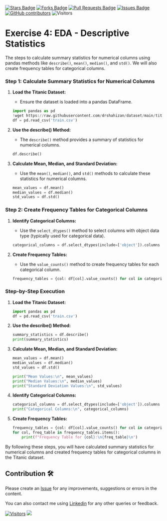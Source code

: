
<a href="https://github.com/drshahizan/Python_EDA/stargazers"><img src="https://img.shields.io/github/stars/drshahizan/Python_EDA" alt="Stars Badge"/></a>
<a href="https://github.com/drshahizan/Python_EDA/network/members"><img src="https://img.shields.io/github/forks/drshahizan/Python_EDA" alt="Forks Badge"/></a>
<a href="https://github.com/drshahizan/Python_EDA/pulls"><img src="https://img.shields.io/github/issues-pr/drshahizan/Python_EDA" alt="Pull Requests Badge"/></a>
<a href="https://github.com/drshahizan/Python_EDA/issues"><img src="https://img.shields.io/github/issues/drshahizan/Python_EDA" alt="Issues Badge"/></a>
<a href="https://github.com/drshahizan/Python_EDA/graphs/contributors"><img alt="GitHub contributors" src="https://img.shields.io/github/contributors/drshahizan/Python_EDA?color=2b9348"></a>
![Visitors](https://api.visitorbadge.io/api/visitors?path=https%3A%2F%2Fgithub.com%2Fdrshahizan%2FPython_EDA&labelColor=%23d9e3f0&countColor=%23697689&style=flat)

# Exercise 4: EDA - Descriptive Statistics

The steps to calculate summary statistics for numerical columns using pandas methods like `describe()`, `mean()`, `median()`, and `std()`. We will also create frequency tables for categorical columns.

### Step 1: Calculate Summary Statistics for Numerical Columns

1. **Load the Titanic Dataset:**
   - Ensure the dataset is loaded into a pandas DataFrame.
   ```python
   import pandas as pd
   !wget https://raw.githubusercontent.com/drshahizan/dataset/main/titanic/train.csv -O train.csv
   df = pd.read_csv('train.csv')
   ```

2. **Use the describe() Method:**
   - The `describe()` method provides a summary of statistics for numerical columns.
   ```python
   df.describe()
   ```

3. **Calculate Mean, Median, and Standard Deviation:**
   - Use the `mean()`, `median()`, and `std()` methods to calculate these statistics for numerical columns.
   ```python
   mean_values = df.mean()
   median_values = df.median()
   std_values = df.std()
   ```

### Step 2: Create Frequency Tables for Categorical Columns

1. **Identify Categorical Columns:**
   - Use the `select_dtypes()` method to select columns with object data type (typically used for categorical data).
   ```python
   categorical_columns = df.select_dtypes(include=['object']).columns
   ```

2. **Create Frequency Tables:**
   - Use the `value_counts()` method to create frequency tables for each categorical column.
   ```python
   frequency_tables = {col: df[col].value_counts() for col in categorical_columns}
   ```

### Step-by-Step Execution

1. **Load the Titanic Dataset:**
   ```python
   import pandas as pd
   df = pd.read_csv('train.csv')
   ```

2. **Use the describe() Method:**
   ```python
   summary_statistics = df.describe()
   print(summary_statistics)
   ```

3. **Calculate Mean, Median, and Standard Deviation:**
   ```python
   mean_values = df.mean()
   median_values = df.median()
   std_values = df.std()

   print("Mean Values:\n", mean_values)
   print("Median Values:\n", median_values)
   print("Standard Deviation Values:\n", std_values)
   ```

4. **Identify Categorical Columns:**
   ```python
   categorical_columns = df.select_dtypes(include=['object']).columns
   print("Categorical Columns:\n", categorical_columns)
   ```

5. **Create Frequency Tables:**
   ```python
   frequency_tables = {col: df[col].value_counts() for col in categorical_columns}
   for col, freq_table in frequency_tables.items():
       print(f"Frequency Table for {col}:\n{freq_table}\n")
   ```

By following these steps, you will have calculated summary statistics for numerical columns and created frequency tables for categorical columns in the Titanic dataset.


## Contribution 🛠️
Please create an [Issue](https://github.com/drshahizan/Python_EDA/issues) for any improvements, suggestions or errors in the content.

You can also contact me using [Linkedin](https://www.linkedin.com/in/drshahizan/) for any other queries or feedback.

[![Visitors](https://api.visitorbadge.io/api/visitors?path=https%3A%2F%2Fgithub.com%2Fdrshahizan&labelColor=%23697689&countColor=%23555555&style=plastic)](https://visitorbadge.io/status?path=https%3A%2F%2Fgithub.com%2Fdrshahizan)
![](https://hit.yhype.me/github/profile?user_id=81284918)

